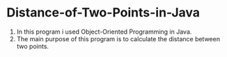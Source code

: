 # Distance-of-Two-Points-in-Java
1) In this program i used Object-Oriented Programming in Java.
2) The main purpose of this program is to calculate the distance between two points.
